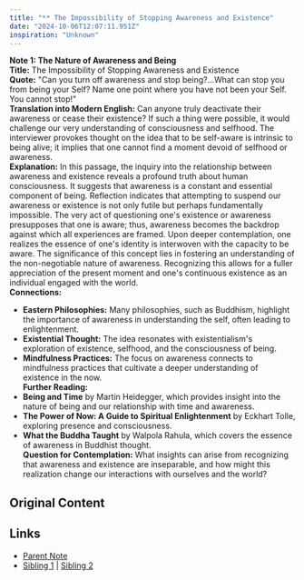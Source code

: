 ```yaml
---
title: "** The Impossibility of Stopping Awareness and Existence"
date: "2024-10-06T12:07:11.951Z"
inspiration: "Unknown"
---
```


  
**Note 1: The Nature of Awareness and Being**  
**Title:** The Impossibility of Stopping Awareness and Existence  
**Quote:** "Can you turn off awareness and stop being?...What can stop you from being your Self? Name one point where you have not been your Self. You cannot stop!"  
**Translation into Modern English:** Can anyone truly deactivate their awareness or cease their existence? If such a thing were possible, it would challenge our very understanding of consciousness and selfhood. The interviewer provokes thought on the idea that to be self-aware is intrinsic to being alive; it implies that one cannot find a moment devoid of selfhood or awareness.  
**Explanation:** In this passage, the inquiry into the relationship between awareness and existence reveals a profound truth about human consciousness. It suggests that awareness is a constant and essential component of being. Reflection indicates that attempting to suspend our awareness or existence is not only futile but perhaps fundamentally impossible. The very act of questioning one's existence or awareness presupposes that one is aware; thus, awareness becomes the backdrop against which all experiences are framed. Upon deeper contemplation, one realizes the essence of one's identity is interwoven with the capacity to be aware. The significance of this concept lies in fostering an understanding of the non-negotiable nature of awareness. Recognizing this allows for a fuller appreciation of the present moment and one's continuous existence as an individual engaged with the world.  
**Connections:**  
- **Eastern Philosophies:** Many philosophies, such as Buddhism, highlight the importance of awareness in understanding the self, often leading to enlightenment.  
- **Existential Thought:** The idea resonates with existentialism's exploration of existence, selfhood, and the consciousness of being.  
- **Mindfulness Practices:** The focus on awareness connects to mindfulness practices that cultivate a deeper understanding of existence in the now.  
**Further Reading:**  
- **Being and Time** by Martin Heidegger, which provides insight into the nature of being and our relationship with time and awareness.  
- **The Power of Now: A Guide to Spiritual Enlightenment** by Eckhart Tolle, exploring presence and consciousness.  
- **What the Buddha Taught** by Walpola Rahula, which covers the essence of awareness in Buddhist thought.  
**Question for Contemplation:** What insights can arise from recognizing that awareness and existence are inseparable, and how might this realization change our interactions with ourselves and the world?  


## Original Content



## Links

- [Parent Note](/parent-note.md)
- [Sibling 1](/zettel1.md) | [Sibling 2](/zettel2.md)
